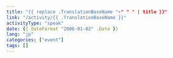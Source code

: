 ```yaml
---
title: "{{ replace .TranslationBaseName "-" " " | title }}"
link: "/activity/{{ .TranslationBaseName }}"
activityType: "speak"
date: {{ dateFormat "2006-01-02" .Date }}
lang: "jp"
categories: ["event"]
tags: []
---
```

